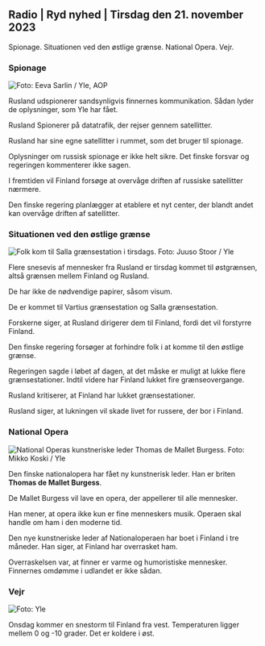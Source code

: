 ## Radio \| Ryd nyhed \| Tirsdag den 21. november 2023

Spionage. Situationen ved den østlige grænse. National Opera. Vejr.

### Spionage

![ Foto: Eeva Sarlin / Yle, AOP](https://images.cdn.yle.fi/image/upload/c_crop,h_562,w_1000,x_0,y_32/ar_1.77777777777777777,c_fill,g_faces,h_2700,h_2700,h_67dpr_1.0/q_auto:eco/f_auto/fl_lossy/v1700569701/39-1204215655ca2203557b)

Rusland udspionerer sandsynligvis finnernes kommunikation. Sådan lyder de oplysninger, som Yle har fået.

Rusland Spionerer på datatrafik, der rejser gennem satellitter.

Rusland har sine egne satellitter i rummet, som det bruger til spionage.

Oplysninger om russisk spionage er ikke helt sikre. Det finske forsvar og regeringen kommenterer ikke sagen.

I fremtiden vil Finland forsøge at overvåge driften af russiske satellitter nærmere.

Den finske regering planlægger at etablere et nyt center, der blandt andet kan overvåge driften af satellitter.

### Situationen ved den østlige grænse

![Folk kom til Salla grænsestation i tirsdags. Foto: Juuso Stoor / Yle](https://images.cdn.yle.fi/image/upload/c_crop,h_2515,w_4470,x_0,y_0/ar_1.7777777777777777,c_fill,g_faces,h_675,w.pr/0_prq_auto:eco/f_auto/fl_lossy/v1700575368/39-1203513655b5b4d432e9)

Flere snesevis af mennesker fra Rusland er tirsdag kommet til østgrænsen, altså grænsen mellem Finland og Rusland.

De har ikke de nødvendige papirer, såsom visum.

De er kommet til Vartius grænsestation og Salla grænsestation.

Forskerne siger, at Rusland dirigerer dem til Finland, fordi det vil forstyrre Finland.

Den finske regering forsøger at forhindre folk i at komme til den østlige grænse.

Regeringen sagde i løbet af dagen, at det måske er muligt at lukke flere grænsestationer. Indtil videre har Finland lukket fire grænseovergange.

Rusland kritiserer, at Finland har lukket grænsestationer.

Rusland siger, at lukningen vil skade livet for russere, der bor i Finland.

### National Opera

![National Operas kunstneriske leder Thomas de Mallet Burgess. Foto: Mikko Koski / Yle](https://images.cdn.yle.fi/image/upload/c_crop,h_3078,w_5472,x_0,y_570/ar_1.7777777777777777,c_fill,g_faces,h_6270,0dpr.0dpr.q_auto:eco/f_auto/fl_lossy/v1699350873/39-1196938654a091844d91)

Den finske nationalopera har fået ny kunstnerisk leder. Han er briten **Thomas de Mallet Burgess**.

De Mallet Burgess vil lave en opera, der appellerer til alle mennesker.

Han mener, at opera ikke kun er fine menneskers musik. Operaen skal handle om ham i den moderne tid.

Den nye kunstneriske leder af Nationaloperaen har boet i Finland i tre måneder. Han siger, at Finland har overrasket ham.

Overraskelsen var, at finner er varme og humoristiske mennesker. Finnernes omdømme i udlandet er ikke sådan.

### Vejr

![ Foto: Yle](https://images.cdn.yle.fi/image/upload/c_crop,h_1080,w_1919,x_0,y_0/ar_1.7777777777777777,c_fill,g_faces,h_675,w_pr_1200.:eco/f_auto/fl_lossy/v1700579363/39-1204521655cc80468754)

Onsdag kommer en snestorm til Finland fra vest. Temperaturen ligger mellem 0 og -10 grader. Det er koldere i øst.